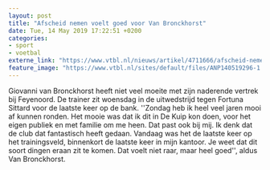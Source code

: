 ```yaml
---
layout: post
title: "Afscheid nemen voelt goed voor Van Bronckhorst"
date: Tue, 14 May 2019 17:22:51 +0200
categories: 
- sport 
- voetbal 
externe_link: "https://www.vtbl.nl/nieuws/artikel/4711666/afscheid-nemen-voelt-goed-voor-van-bronckhorst"
feature_image: "https://www.vtbl.nl/sites/default/files/ANP140519296-1.jpg"
---
```


Giovanni van Bronckhorst heeft niet veel moeite met zijn naderende vertrek bij Feyenoord. De trainer zit woensdag in de uitwedstrijd tegen Fortuna Sittard voor de laatste keer op de bank. ''Zondag heb ik heel veel jaren mooi af kunnen ronden. Het mooie was dat ik dit in De Kuip kon doen, voor het eigen publiek en met familie om me heen. Dat past ook bij mij. Ik denk dat de club dat fantastisch heeft gedaan. Vandaag was het de laatste keer op het trainingsveld, binnenkort de laatste keer in mijn kantoor. Je weet dat dit soort dingen eraan zit te komen. Dat voelt niet raar, maar heel goed'', aldus Van Bronckhorst.
